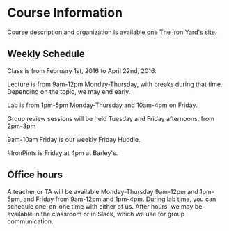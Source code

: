 # Course Information

Course description and organization is available [one The Iron Yard's
site](https://www.theironyard.com/courses/javascript-and-mvc-frameworks.html).

## Weekly Schedule
Class is from February 1st, 2016 to April 22nd, 2016.

Lecture is from 9am-12pm Monday-Thursday, with breaks during that time.
Depending on the topic, we may end early.

Lab is from 1pm-5pm Monday-Thursday and 10am-4pm on Friday.

Group review sessions will be held Tuesday and Friday afternoons, from 2pm-3pm

9am-10am Friday is our weekly Friday Huddle.

\#IronPints is Friday at 4pm at Barley's.

## Office hours
A teacher or TA will be available Monday-Thursday 9am-12pm and 1pm-5pm, and
Friday from 9am-12pm and 1pm-4pm. During lab time, you can schedule one-on-one
time with either of us. After hours, we may be available in the classroom or in
Slack, which we use for group communication.
